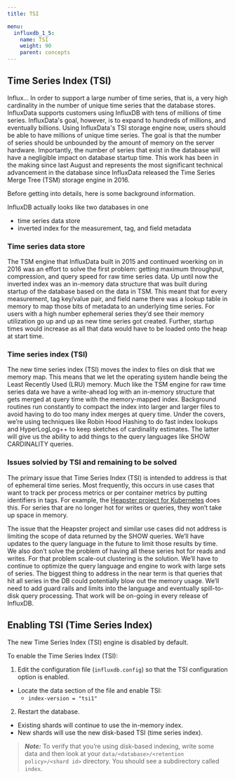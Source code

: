 ```yaml
---
title: TSI

menu:
  influxdb_1_5:
    name: TSI
    weight: 90
    parent: concepts
---
```


## Time Series Index (TSI)

Influx... In order to support a large number of time series, that is, a very high cardinality in the number of unique time series that the database stores.
InfluxData supports customers using InfluxDB with tens of millions of time series. InfluxData's goal, however, is to expand to hundreds of millions, and eventually billions.
Using InfluxData's TSI storage engine now, users should be able to have millions of unique time series.
The goal is that the number of series should be unbounded by the amount of memory on the server hardware.
Importantly, the number of series that exist in the database will have a negligible impact on database startup time.
This work has been in the making since last August and represents the most significant technical advancement in the database since InfluxData released the Time Series Merge Tree (TSM) storage engine in 2016.

Before getting into details, here is some background information.

InfluxDB actually looks like two databases in one

* time series data store
* inverted index for the measurement, tag, and field metadata

### Time series data store

The TSM engine that InfluxData built in 2015 and continued woerking on in 2016 was an effort to solve the first problem: getting maximum throughput, compression, and query speed for raw time series data. Up until now the inverted index was an in-memory data structure that was built during startup of the database based on the data in TSM. This meant that for every measurement, tag key/value pair, and field name there was a lookup table in memory to map those bits of metadata to an underlying time series. For users with a high number ephemeral series they’d see their memory utilization go up and up as new time series got created. Further, startup times would increase as all that data would have to be loaded onto the heap at start time.

### Time series index (TSI)

The new time series index (TSI) moves the index to files on disk that we memory map. This means that we let the operating system handle being the Least Recently Used (LRU) memory. Much like the TSM engine for raw time series data we have a write-ahead log with an in-memory structure that gets merged at query time with the memory-mapped index. Background routines run constantly to compact the index into larger and larger files to avoid having to do too many index merges at query time. Under the covers, we’re using techniques like Robin Hood Hashing to do fast index lookups and HyperLogLog++ to keep sketches of cardinality estimates. The latter will give us the ability to add things to the query languages like SHOW CARDINALITY queries.

### Issues solvied by TSI and remaining to be solved


The primary issue that Time Series Index (TSI) is intended to address is that of ephemeral time series. Most frequently, this occurs in use cases that want to track per process metrics or per container metrics by putting identifiers in tags. For example, the [Heapster project for Kubernetes](https://github.com/kubernetes/heapster) does this. For series that are no longer hot for writes or queries, they won’t take up space in memory.

The issue that the Heapster project and similar use cases did not address is limiting the scope of data returned by the SHOW queries. We’ll have updates to the query language in the future to limit those results by time. We also don’t solve the problem of having all these series hot for reads and writes. For that problem scale-out clustering is the solution. We’ll have to continue to optimize the query language and engine to work with large sets of series. The biggest thing to address in the near term is that queries that hit all series in the DB could potentially blow out the memory usage. We’ll need to add guard rails and limits into the language and eventually spill-to-disk query processing. That work will be on-going in every release of InfluxDB.

## Enabling TSI (Time Series Index)

The new Time Series Index (TSI) engine is disabled by default.

To enable the Time Series Index (TSI):

1. Edit the configuration file (`influxdb.config`) so that the TSI configuration option is enabled.
  - Locate the data section of the file and enable TSI:
    - `index-version = "tsi1"`

2. Restart the database.

* Existing shards will continue to use the in-memory index.
* New shards will use the new disk-based TSI (time series index).

> ***Note:*** To verify that you’re using disk-based indexing, write some data and then look at your `data/<database>/<retention policy>/<shard id>` directory. You should see a subdirectory called `index`.
